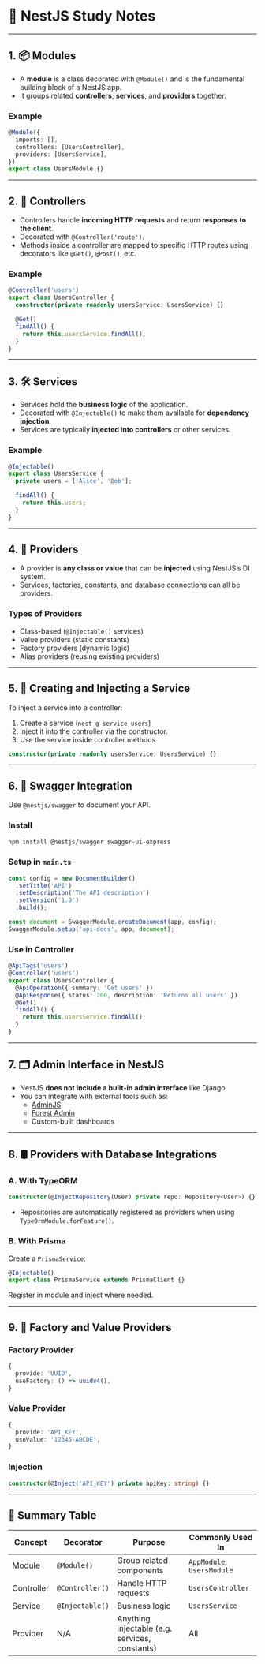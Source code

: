 
# 📘 NestJS Study Notes

---

## 1. 📦 Modules

- A **module** is a class decorated with `@Module()` and is the fundamental building block of a NestJS app.
- It groups related **controllers**, **services**, and **providers** together.

### Example

```ts
@Module({
  imports: [],
  controllers: [UsersController],
  providers: [UsersService],
})
export class UsersModule {}
```

---

## 2. 🧩 Controllers

- Controllers handle **incoming HTTP requests** and return **responses to the client**.
- Decorated with `@Controller('route')`.
- Methods inside a controller are mapped to specific HTTP routes using decorators like `@Get()`, `@Post()`, etc.

### Example

```ts
@Controller('users')
export class UsersController {
  constructor(private readonly usersService: UsersService) {}

  @Get()
  findAll() {
    return this.usersService.findAll();
  }
}
```

---

## 3. 🛠️ Services

- Services hold the **business logic** of the application.
- Decorated with `@Injectable()` to make them available for **dependency injection**.
- Services are typically **injected into controllers** or other services.

### Example

```ts
@Injectable()
export class UsersService {
  private users = ['Alice', 'Bob'];

  findAll() {
    return this.users;
  }
}
```

---

## 4. 🔌 Providers

- A provider is **any class or value** that can be **injected** using NestJS’s DI system.
- Services, factories, constants, and database connections can all be providers.

### Types of Providers

- Class-based (`@Injectable()` services)
- Value providers (static constants)
- Factory providers (dynamic logic)
- Alias providers (reusing existing providers)

---

## 5. 🧰 Creating and Injecting a Service

To inject a service into a controller:
1. Create a service (`nest g service users`)
2. Inject it into the controller via the constructor.
3. Use the service inside controller methods.

```ts
constructor(private readonly usersService: UsersService) {}
```

---

## 6. 🧬 Swagger Integration

Use `@nestjs/swagger` to document your API.

### Install

```bash
npm install @nestjs/swagger swagger-ui-express
```

### Setup in `main.ts`

```ts
const config = new DocumentBuilder()
  .setTitle('API')
  .setDescription('The API description')
  .setVersion('1.0')
  .build();

const document = SwaggerModule.createDocument(app, config);
SwaggerModule.setup('api-docs', app, document);
```

### Use in Controller

```ts
@ApiTags('users')
@Controller('users')
export class UsersController {
  @ApiOperation({ summary: 'Get users' })
  @ApiResponse({ status: 200, description: 'Returns all users' })
  @Get()
  findAll() {
    return this.usersService.findAll();
  }
}
```

---

## 7. 🗂️ Admin Interface in NestJS

- NestJS **does not include a built-in admin interface** like Django.
- You can integrate with external tools such as:
  - [AdminJS](https://adminjs.co/)
  - [Forest Admin](https://www.forestadmin.com/)
  - Custom-built dashboards

---

## 8. 🛢️ Providers with Database Integrations

### A. With TypeORM

```ts
constructor(@InjectRepository(User) private repo: Repository<User>) {}
```

- Repositories are automatically registered as providers when using `TypeOrmModule.forFeature()`.

### B. With Prisma

Create a `PrismaService`:

```ts
@Injectable()
export class PrismaService extends PrismaClient {}
```

Register in module and inject where needed.

---

## 9. 🧪 Factory and Value Providers

### Factory Provider

```ts
{
  provide: 'UUID',
  useFactory: () => uuidv4(),
}
```

### Value Provider

```ts
{
  provide: 'API_KEY',
  useValue: '12345-ABCDE',
}
```

### Injection

```ts
constructor(@Inject('API_KEY') private apiKey: string) {}
```

---

## 🔁 Summary Table

| Concept      | Decorator        | Purpose                           | Commonly Used In            |
|--------------|------------------|-----------------------------------|-----------------------------|
| Module       | `@Module()`       | Group related components          | `AppModule`, `UsersModule` |
| Controller   | `@Controller()`   | Handle HTTP requests              | `UsersController`          |
| Service      | `@Injectable()`   | Business logic                    | `UsersService`             |
| Provider     | N/A               | Anything injectable (e.g. services, constants) | All                        |
